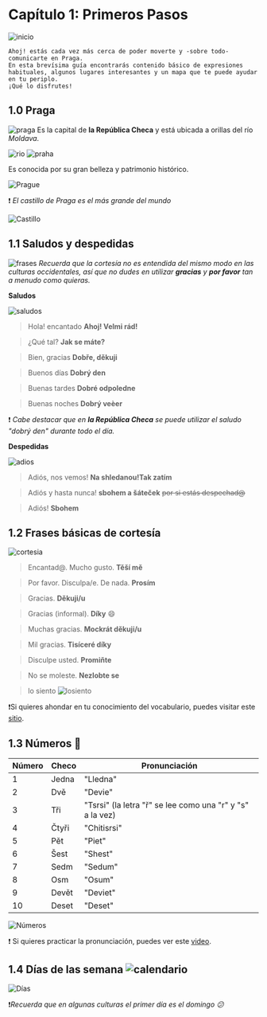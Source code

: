 

# Capítulo 1: Primeros Pasos 

![inicio](imagenes/mapa.png)
```
Ahoj! estás cada vez más cerca de poder moverte y -sobre todo- comunicarte en Praga. 
En esta brevísima guía encontrarás contenido básico de expresiones habituales, algunos lugares interesantes y un mapa que te puede ayudar en tu periplo.
¡Qué lo disfrutes!
```
## 1.0 Praga
![praga](imagenes/Prague.jpg)
Es la capital de **la República Checa** y está ubicada a orillas del río *Moldava*.

![rio](imagenes/rio.jpg)
![praha](imagenes/praha.png)

Es conocida por su gran belleza y patrimonio histórico.

![Prague](imagenes/Prague_.jpg)

❗ *El castillo de Praga es el más grande del mundo*

![Castillo](imagenes/castillo.jpg)

## 1.1 Saludos y despedidas
![frases](imagenes/frases.jpg)
 *Recuerda que la cortesía no es entendida del mismo modo en las culturas occidentales, así que no dudes en utilizar **gracias** y **por favor** tan a menudo como quieras.* 

 **Saludos**

 ![saludos](imagenes/saludos.jpg)

>Hola! encantado **Ahoj! Velmi rád!**

>¿Qué tal? **Jak se máte?**

>Bien, gracias **Dobře, děkuji**

>Buenos días **Dobrý den**

>Buenas tardes  **Dobré odpoledne**

>Buenas noches **Dobrý veèer**

❗ *Cabe destacar que en **la República Checa** se puede utilizar el saludo "dobrý den" durante todo el día.*

 **Despedidas**

![adios](imagenes/adios.jpg)

>Adiós, nos vemos! **Na shledanou!Tak zatím**

>Adiós y hasta nunca! **sbohem a šáteček** ~~por si estás despechad@~~

> Adiós! **Sbohem**


## 1.2 Frases básicas de cortesía
![cortesia](imagenes/cortesia.png)

>Encantad@. Mucho gusto. **Těší mě**

>Por favor. Disculpa/e. De nada. **Prosím**

> Gracias. **Děkuji/u**

> Gracias (informal). **Díky** 😄

>Muchas gracias. **Mockrát děkuji/u**

>Mil gracias. **Tisíceré díky**

>Disculpe usted. **Promiňte**

>No se moleste. **Nezlobte se**

>lo siento ![losiento](imagenes/losiento.png)

❗Si quieres ahondar en tu conocimiento del vocabulario, puedes visitar este [sitio](https://issuu.com/hernan973/docs/checo-palabras-frecuentes).


## 1.3 Números 🔢

|  Número | Checo |Pronunciación
| ---------|------|------------
| 1    |Jedna      |"Lledna"
| 2   |Dvě     |	"Devie"
| 3     |Tři | "Tsrsi" (la letra "ř" se lee como una "r" y "s" a la vez)
| 4     |Čtyři   |  	"Chitisrsi"
| 5    |Pět    | "Piet"
| 6   |Šest     | "Shest"
| 7   |Sedm   | "Sedum"
| 8    | Osm| "Osum"   
| 9   |Devět   |  "Deviet"
| 10    |Deset| "Deset"

![Números](imagenes/numeros.png)

❗ Si quieres practicar la pronunciación, puedes ver este [video](https://www.youtube.com/watch?app=desktop&v=6XuyJxUlVfg).


## 1.4 Días de las semana ![calendario](imagenes/Calendario.gif)

![Días](imagenes/dias.jpg)

❗*Recuerda que en algunas culturas el primer día es el domingo 😕*